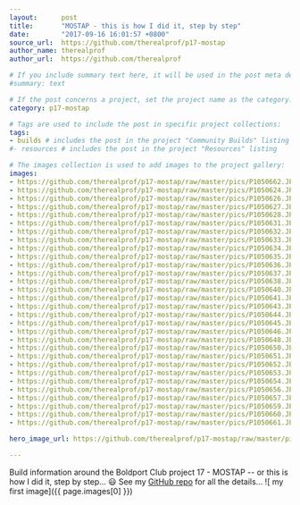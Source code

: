 ```yaml
---
layout:      post
title:       "MOSTAP - this is how I did it, step by step"
date:        "2017-09-16 16:01:57 +0800"
source_url:  https://github.com/therealprof/p17-mostap
author_name: therealprof
author_url:  https://github.com/therealprof

# If you include summary text here, it will be used in the post meta description instead of an excerpt from the post body
#summary: text

# If the post concerns a project, set the project name as the category:
category: p17-mostap

# Tags are used to include the post in specific project collections:
tags:
- builds # includes the post in the project "Community Builds" listing
#- resources # includes the post in the project "Resources" listing

# The images collection is used to add images to the project gallery:
images:
- https://github.com/therealprof/p17-mostap/raw/master/pics/P1050662.JPG
- https://github.com/therealprof/p17-mostap/raw/master/pics/P1050624.JPG
- https://github.com/therealprof/p17-mostap/raw/master/pics/P1050626.JPG
- https://github.com/therealprof/p17-mostap/raw/master/pics/P1050627.JPG
- https://github.com/therealprof/p17-mostap/raw/master/pics/P1050628.JPG
- https://github.com/therealprof/p17-mostap/raw/master/pics/P1050631.JPG
- https://github.com/therealprof/p17-mostap/raw/master/pics/P1050632.JPG
- https://github.com/therealprof/p17-mostap/raw/master/pics/P1050633.JPG
- https://github.com/therealprof/p17-mostap/raw/master/pics/P1050634.JPG
- https://github.com/therealprof/p17-mostap/raw/master/pics/P1050635.JPG
- https://github.com/therealprof/p17-mostap/raw/master/pics/P1050636.JPG
- https://github.com/therealprof/p17-mostap/raw/master/pics/P1050637.JPG
- https://github.com/therealprof/p17-mostap/raw/master/pics/P1050638.JPG
- https://github.com/therealprof/p17-mostap/raw/master/pics/P1050640.JPG
- https://github.com/therealprof/p17-mostap/raw/master/pics/P1050641.JPG
- https://github.com/therealprof/p17-mostap/raw/master/pics/P1050643.JPG
- https://github.com/therealprof/p17-mostap/raw/master/pics/P1050644.JPG
- https://github.com/therealprof/p17-mostap/raw/master/pics/P1050645.JPG
- https://github.com/therealprof/p17-mostap/raw/master/pics/P1050646.JPG
- https://github.com/therealprof/p17-mostap/raw/master/pics/P1050648.JPG
- https://github.com/therealprof/p17-mostap/raw/master/pics/P1050650.JPG
- https://github.com/therealprof/p17-mostap/raw/master/pics/P1050651.JPG
- https://github.com/therealprof/p17-mostap/raw/master/pics/P1050652.JPG
- https://github.com/therealprof/p17-mostap/raw/master/pics/P1050653.JPG
- https://github.com/therealprof/p17-mostap/raw/master/pics/P1050654.JPG
- https://github.com/therealprof/p17-mostap/raw/master/pics/P1050656.JPG
- https://github.com/therealprof/p17-mostap/raw/master/pics/P1050657.JPG
- https://github.com/therealprof/p17-mostap/raw/master/pics/P1050659.JPG
- https://github.com/therealprof/p17-mostap/raw/master/pics/P1050660.JPG
- https://github.com/therealprof/p17-mostap/raw/master/pics/P1050661.JPG

hero_image_url: https://github.com/therealprof/p17-mostap/raw/master/pics/P1050662.JPG

---
```


Build information around the Boldport Club project 17 - MOSTAP -- or this is how I did it, step by step... 😃
See my [GitHub repo](https://github.com/therealprof/p17-mostap) for all the details...
![ my first image]({{ page.images[0] }})
